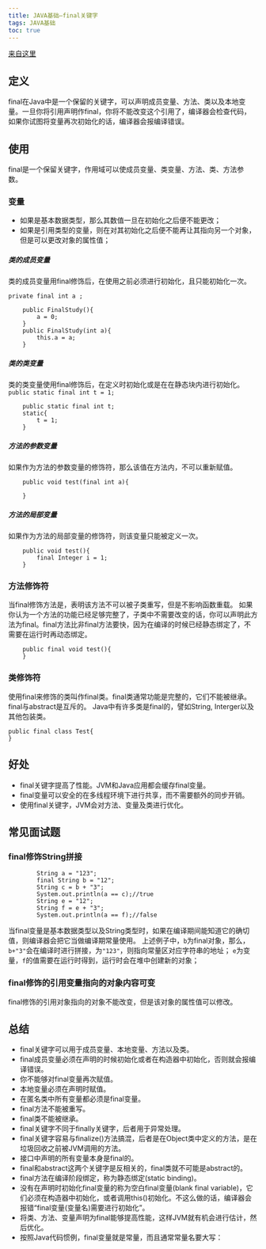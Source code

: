 ```yaml
---
title: JAVA基础—final关键字
tags: JAVA基础
toc: true
---
```


[来自这里](深入理解Java中的final关键字)
## 定义
final在Java中是一个保留的关键字，可以声明成员变量、方法、类以及本地变量。一旦你将引用声明作final，你将不能改变这个引用了，编译器会检查代码，如果你试图将变量再次初始化的话，编译器会报编译错误。

## 使用
final是一个保留关键字，作用域可以使成员变量、类变量、方法、类、方法参数。
### 变量
- 如果是基本数据类型，那么其数值一旦在初始化之后便不能更改；
- 如果是引用类型的变量，则在对其初始化之后便不能再让其指向另一个对象，但是可以更改对象的属性值；

##### 类的成员变量
类的成员变量用final修饰后，在使用之前必须进行初始化，且只能初始化一次。

`private final int a ;`
```
    public FinalStudy(){
        a = 0;
    }
    public FinalStudy(int a){
        this.a = a;
    }
```
##### 类的类变量
类的类变量使用final修饰后，在定义时初始化或是在在静态块内进行初始化。
`public static final int t = 1;`
```
    public static final int t;
    static{
        t = 1;
    }
```
##### 方法的参数变量
如果作为方法的参数变量的修饰符，那么该值在方法内，不可以重新赋值。
```
    public void test(final int a){
        
    }
```

##### 方法的局部变量
如果作为方法的局部变量的修饰符，则该变量只能被定义一次。
```
    public void test(){
        final Integer i = 1;
    }
```
### 方法修饰符
当final修饰方法是，表明该方法不可以被子类重写，但是不影响函数重载。
如果你认为一个方法的功能已经足够完整了，子类中不需要改变的话，你可以声明此方法为final。final方法比非final方法要快，因为在编译的时候已经静态绑定了，不需要在运行时再动态绑定。
```
    public final void test(){
    }
```
### 类修饰符
使用final来修饰的类叫作final类。final类通常功能是完整的，它们不能被继承。
final与abstract是互斥的。
Java中有许多类是final的，譬如String, Interger以及其他包装类。
```
public final class Test{
}
```

## 好处
- final关键字提高了性能。JVM和Java应用都会缓存final变量。
- final变量可以安全的在多线程环境下进行共享，而不需要额外的同步开销。
- 使用final关键字，JVM会对方法、变量及类进行优化。

## 常见面试题
### final修饰String拼接
```
        String a = "123";
        final String b = "12";
        String c = b + "3";
        System.out.println(a == c);//true
        String e = "12";
        String f = e + "3";
        System.out.println(a == f);//false
```
当final变量是基本数据类型以及String类型时，如果在编译期间能知道它的确切值，则编译器会把它当做编译期常量使用。
上述例子中，`b`为final对象，那么， `b+"3"`会在编译时进行拼接，为`"123"`，则指向常量区对应字符串的地址；
`e`为变量，`f`的值需要在运行时得到，运行时会在堆中创建新的对象；

### final修饰的引用变量指向的对象内容可变
final修饰的引用对象指向的对象不能改变，但是该对象的属性值可以修改。

## 总结
- final关键字可以用于成员变量、本地变量、方法以及类。
- final成员变量必须在声明的时候初始化或者在构造器中初始化，否则就会报编译错误。
- 你不能够对final变量再次赋值。
- 本地变量必须在声明时赋值。
- 在匿名类中所有变量都必须是final变量。
- final方法不能被重写。
- final类不能被继承。
- final关键字不同于finally关键字，后者用于异常处理。
- final关键字容易与finalize()方法搞混，后者是在Object类中定义的方法，是在垃圾回收之前被JVM调用的方法。
- 接口中声明的所有变量本身是final的。
- final和abstract这两个关键字是反相关的，final类就不可能是abstract的。
- final方法在编译阶段绑定，称为静态绑定(static binding)。
- 没有在声明时初始化final变量的称为空白final变量(blank final variable)，它们必须在构造器中初始化，或者调用this()初始化。不这么做的话，编译器会报错“final变量(变量名)需要进行初始化”。
- 将类、方法、变量声明为final能够提高性能，这样JVM就有机会进行估计，然后优化。
- 按照Java代码惯例，final变量就是常量，而且通常常量名要大写：